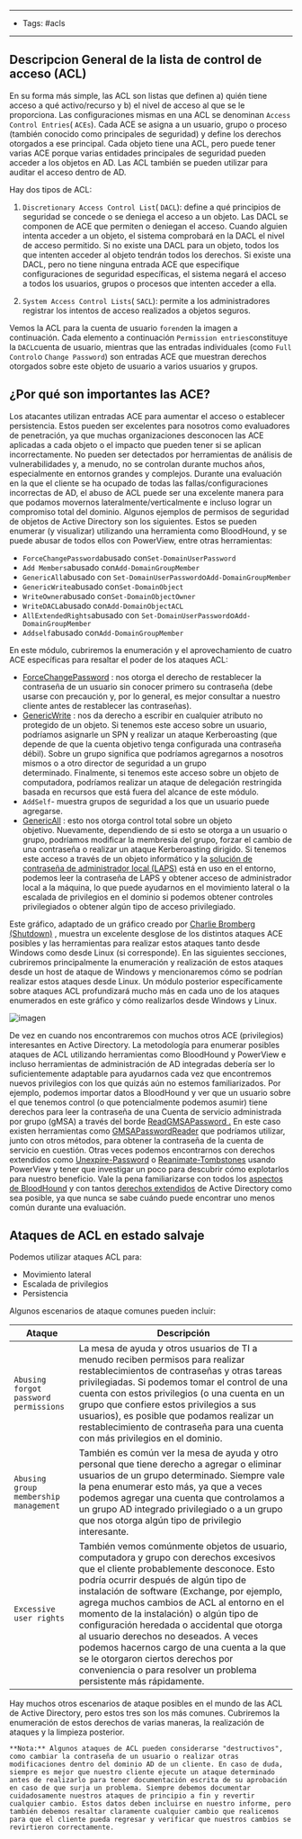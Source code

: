 ------
- Tags: #acls 
-------
## Descripcion General de la lista de control de acceso (ACL)

En su forma más simple, las ACL son listas que definen a) quién tiene acceso a qué activo/recurso y b) el nivel de acceso al que se le proporciona. Las configuraciones mismas en una ACL se denominan `Access Control Entries`( `ACEs`). Cada ACE se asigna a un usuario, grupo o proceso (también conocido como principales de seguridad) y define los derechos otorgados a ese principal. Cada objeto tiene una ACL, pero puede tener varias ACE porque varias entidades principales de seguridad pueden acceder a los objetos en AD. Las ACL también se pueden utilizar para auditar el acceso dentro de AD.

Hay dos tipos de ACL:

1. `Discretionary Access Control List`( `DACL`): define a qué principios de seguridad se concede o se deniega el acceso a un objeto. Las DACL se componen de ACE que permiten o deniegan el acceso. Cuando alguien intenta acceder a un objeto, el sistema comprobará en la DACL el nivel de acceso permitido. Si no existe una DACL para un objeto, todos los que intenten acceder al objeto tendrán todos los derechos. Si existe una DACL, pero no tiene ninguna entrada ACE que especifique configuraciones de seguridad específicas, el sistema negará el acceso a todos los usuarios, grupos o procesos que intenten acceder a ella.
    
2. `System Access Control Lists`( `SACL`): permite a los administradores registrar los intentos de acceso realizados a objetos seguros.
    

Vemos la ACL para la cuenta de usuario `forend`en la imagen a continuación. Cada elemento a continuación `Permission entries`constituye la `DACL`cuenta de usuario, mientras que las entradas individuales (como `Full Control`o `Change Password`) son entradas ACE que muestran derechos otorgados sobre este objeto de usuario a varios usuarios y grupos.
## ¿Por qué son importantes las ACE?

Los atacantes utilizan entradas ACE para aumentar el acceso o establecer persistencia. Estos pueden ser excelentes para nosotros como evaluadores de penetración, ya que muchas organizaciones desconocen las ACE aplicadas a cada objeto o el impacto que pueden tener si se aplican incorrectamente. No pueden ser detectados por herramientas de análisis de vulnerabilidades y, a menudo, no se controlan durante muchos años, especialmente en entornos grandes y complejos. Durante una evaluación en la que el cliente se ha ocupado de todas las fallas/configuraciones incorrectas de AD, el abuso de ACL puede ser una excelente manera para que podamos movernos lateralmente/verticalmente e incluso lograr un compromiso total del dominio. Algunos ejemplos de permisos de seguridad de objetos de Active Directory son los siguientes. Estos se pueden enumerar (y visualizar) utilizando una herramienta como BloodHound, y se puede abusar de todos ellos con PowerView, entre otras herramientas:

- `ForceChangePassword`abusado con`Set-DomainUserPassword`
- `Add Members`abusado con`Add-DomainGroupMember`
- `GenericAll`abusado con `Set-DomainUserPassword`o`Add-DomainGroupMember`
- `GenericWrite`abusado con`Set-DomainObject`
- `WriteOwner`abusado con`Set-DomainObjectOwner`
- `WriteDACL`abusado con`Add-DomainObjectACL`
- `AllExtendedRights`abusado con `Set-DomainUserPassword`o`Add-DomainGroupMember`
- `Addself`abusado con`Add-DomainGroupMember`

En este módulo, cubriremos la enumeración y el aprovechamiento de cuatro ACE específicas para resaltar el poder de los ataques ACL:

- [ForceChangePassword](https://bloodhound.readthedocs.io/en/latest/data-analysis/edges.html#forcechangepassword) : nos otorga el derecho de restablecer la contraseña de un usuario sin conocer primero su contraseña (debe usarse con precaución y, por lo general, es mejor consultar a nuestro cliente antes de restablecer las contraseñas).
- [GenericWrite](https://bloodhound.readthedocs.io/en/latest/data-analysis/edges.html#genericwrite) : nos da derecho a escribir en cualquier atributo no protegido de un objeto. Si tenemos este acceso sobre un usuario, podríamos asignarle un SPN y realizar un ataque Kerberoasting (que depende de que la cuenta objetivo tenga configurada una contraseña débil). Sobre un grupo significa que podríamos agregarnos a nosotros mismos o a otro director de seguridad a un grupo determinado. Finalmente, si tenemos este acceso sobre un objeto de computadora, podríamos realizar un ataque de delegación restringida basada en recursos que está fuera del alcance de este módulo.
- `AddSelf`- muestra grupos de seguridad a los que un usuario puede agregarse.
- [GenericAll](https://bloodhound.readthedocs.io/en/latest/data-analysis/edges.html#genericall) : esto nos otorga control total sobre un objeto objetivo. Nuevamente, dependiendo de si esto se otorga a un usuario o grupo, podríamos modificar la membresía del grupo, forzar el cambio de una contraseña o realizar un ataque Kerberoasting dirigido. Si tenemos este acceso a través de un objeto informático y la [solución de contraseña de administrador local (LAPS)](https://www.microsoft.com/en-us/download/details.aspx?id=46899) está en uso en el entorno, podemos leer la contraseña de LAPS y obtener acceso de administrador local a la máquina, lo que puede ayudarnos en el movimiento lateral o la escalada de privilegios en el dominio si podemos obtener controles privilegiados o obtener algún tipo de acceso privilegiado.

Este gráfico, adaptado de un gráfico creado por [Charlie Bromberg (Shutdown)](https://twitter.com/_nwodtuhs) , muestra un excelente desglose de los distintos ataques ACE posibles y las herramientas para realizar estos ataques tanto desde Windows como desde Linux (si corresponde). En las siguientes secciones, cubriremos principalmente la enumeración y realización de estos ataques desde un host de ataque de Windows y mencionaremos cómo se podrían realizar estos ataques desde Linux. Un módulo posterior específicamente sobre ataques ACL profundizará mucho más en cada uno de los ataques enumerados en este gráfico y cómo realizarlos desde Windows y Linux.

![imagen](https://academy.hackthebox.com/storage/modules/143/ACL_attacks_graphic.png)

De vez en cuando nos encontraremos con muchos otros ACE (privilegios) interesantes en Active Directory. La metodología para enumerar posibles ataques de ACL utilizando herramientas como BloodHound y PowerView e incluso herramientas de administración de AD integradas debería ser lo suficientemente adaptable para ayudarnos cada vez que encontremos nuevos privilegios con los que quizás aún no estemos familiarizados. Por ejemplo, podemos importar datos a BloodHound y ver que un usuario sobre el que tenemos control (o que potencialmente podemos asumir) tiene derechos para leer la contraseña de una Cuenta de servicio administrada por grupo (gMSA) a través del borde [ReadGMSAPassword .](https://bloodhound.readthedocs.io/en/latest/data-analysis/edges.html#readgmsapassword) En este caso existen herramientas como [GMSAPasswordReader](https://github.com/rvazarkar/GMSAPasswordReader) que podríamos utilizar, junto con otros métodos, para obtener la contraseña de la cuenta de servicio en cuestión. Otras veces podemos encontrarnos con derechos extendidos como [Unexpire-Password](https://learn.microsoft.com/en-us/windows/win32/adschema/r-unexpire-password) o [Reanimate-Tombstones](https://learn.microsoft.com/en-us/windows/win32/adschema/r-reanimate-tombstones) usando PowerView y tener que investigar un poco para descubrir cómo explotarlos para nuestro beneficio. Vale la pena familiarizarse con todos los [aspectos de BloodHound](https://bloodhound.readthedocs.io/en/latest/data-analysis/edges.html) y con tantos [derechos extendidos](https://learn.microsoft.com/en-us/windows/win32/adschema/extended-rights) de Active Directory como sea posible, ya que nunca se sabe cuándo puede encontrar uno menos común durante una evaluación.

## Ataques de ACL en estado salvaje

Podemos utilizar ataques ACL para:

- Movimiento lateral
- Escalada de privilegios
- Persistencia

Algunos escenarios de ataque comunes pueden incluir:

|Ataque|Descripción|
|---|---|
|`Abusing forgot password permissions`|La mesa de ayuda y otros usuarios de TI a menudo reciben permisos para realizar restablecimientos de contraseñas y otras tareas privilegiadas. Si podemos tomar el control de una cuenta con estos privilegios (o una cuenta en un grupo que confiere estos privilegios a sus usuarios), es posible que podamos realizar un restablecimiento de contraseña para una cuenta con más privilegios en el dominio.|
|`Abusing group membership management`|También es común ver la mesa de ayuda y otro personal que tiene derecho a agregar o eliminar usuarios de un grupo determinado. Siempre vale la pena enumerar esto más, ya que a veces podemos agregar una cuenta que controlamos a un grupo AD integrado privilegiado o a un grupo que nos otorga algún tipo de privilegio interesante.|
|`Excessive user rights`|También vemos comúnmente objetos de usuario, computadora y grupo con derechos excesivos que el cliente probablemente desconoce. Esto podría ocurrir después de algún tipo de instalación de software (Exchange, por ejemplo, agrega muchos cambios de ACL al entorno en el momento de la instalación) o algún tipo de configuración heredada o accidental que otorga al usuario derechos no deseados. A veces podemos hacernos cargo de una cuenta a la que se le otorgaron ciertos derechos por conveniencia o para resolver un problema persistente más rápidamente.|

Hay muchos otros escenarios de ataque posibles en el mundo de las ACL de Active Directory, pero estos tres son los más comunes. Cubriremos la enumeración de estos derechos de varias maneras, la realización de ataques y la limpieza posterior.

	**Nota:** Algunos ataques de ACL pueden considerarse "destructivos", como cambiar la contraseña de un usuario o realizar otras modificaciones dentro del dominio AD de un cliente. En caso de duda, siempre es mejor que nuestro cliente ejecute un ataque determinado antes de realizarlo para tener documentación escrita de su aprobación en caso de que surja un problema. Siempre debemos documentar cuidadosamente nuestros ataques de principio a fin y revertir cualquier cambio. Estos datos deben incluirse en nuestro informe, pero también debemos resaltar claramente cualquier cambio que realicemos para que el cliente pueda regresar y verificar que nuestros cambios se revirtieron correctamente.



